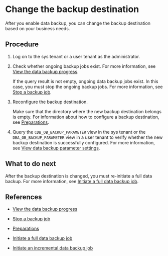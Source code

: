 # Change the backup destination

After you enable data backup, you can change the backup destination based on your business needs.

## Procedure

1. Log on to the sys tenant or a user tenant as the administrator.

2. Check whether ongoing backup jobs exist. For more information, see [View the data backup progress](500.view-data-backup-progress.md).

   If the query result is not empty, ongoing data backup jobs exist. In this case, you must stop the ongoing backup jobs. For more information, see [Stop a backup job](400.stop-data-backup.md).

3. Reconfigure the backup destination.

   Make sure that the directory where the new backup destination belongs is empty. For information about how to configure a backup destination, see [Preparations](100.preparation-before-data-backup.md).

4. Query the `CDB_OB_BACKUP_PARAMETER` view in the sys tenant or the `DBA_OB_BACKUP_PARAMETER` view in a user tenant to verify whether the new backup destination is successfully configured. For more information, see [View data backup parameter settings](700.parameters-of-data-backup.md).

## What to do next

After the backup destination is changed, you must re-initiate a full data backup. For more information, see [Initiate a full data backup job](200.initiate-full-data-backup.md).

## References

* [View the data backup progress](500.view-data-backup-progress.md)

* [Stop a backup job](400.stop-data-backup.md)

* [Preparations](100.preparation-before-data-backup.md)

* [Initiate a full data backup job](200.initiate-full-data-backup.md)

* [Initiate an incremental data backup job](300.initiate-incremental-data-backup.md)